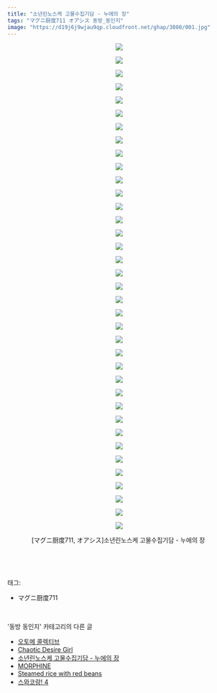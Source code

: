 ```yaml
---
title: "소년린노스케 고물수집기담 - 누에의 장"
tags: "マグニ厨度711 オアシス 동방_동인지"
image: "https://d19j6j9wjau9qp.cloudfront.net/ghap/3080/001.jpg"
---
```

<div class="article">
<p style="text-align: center; clear: none; float: none;"><img src="{{ site.imgserver8 }}/ghap/3080/001.jpg"/></p>
<p style="text-align: center; clear: none; float: none;"><img src="{{ site.imgserver8 }}/ghap/3080/002.jpg"/></p>
<p style="text-align: center; clear: none; float: none;"><img src="{{ site.imgserver8 }}/ghap/3080/003.jpg"/></p>
<p style="text-align: center; clear: none; float: none;"><img src="{{ site.imgserver8 }}/ghap/3080/004.jpg"/></p>
<p style="text-align: center; clear: none; float: none;"><img src="{{ site.imgserver8 }}/ghap/3080/005.jpg"/></p>
<p style="text-align: center; clear: none; float: none;"><img src="{{ site.imgserver8 }}/ghap/3080/006.jpg"/></p>
<p style="text-align: center; clear: none; float: none;"><img src="{{ site.imgserver8 }}/ghap/3080/007.jpg"/></p>
<p style="text-align: center; clear: none; float: none;"><img src="{{ site.imgserver8 }}/ghap/3080/008.jpg"/></p>
<p style="text-align: center; clear: none; float: none;"><img src="{{ site.imgserver8 }}/ghap/3080/009.jpg"/></p>
<p style="text-align: center; clear: none; float: none;"><img src="{{ site.imgserver8 }}/ghap/3080/010.jpg"/></p>
<p style="text-align: center; clear: none; float: none;"><img src="{{ site.imgserver8 }}/ghap/3080/011.jpg"/></p>
<p style="text-align: center; clear: none; float: none;"><img src="{{ site.imgserver8 }}/ghap/3080/012.jpg"/></p>
<p style="text-align: center; clear: none; float: none;"><img src="{{ site.imgserver8 }}/ghap/3080/013.jpg"/></p>
<p style="text-align: center; clear: none; float: none;"><img src="{{ site.imgserver8 }}/ghap/3080/014.jpg"/></p>
<p style="text-align: center; clear: none; float: none;"><img src="{{ site.imgserver8 }}/ghap/3080/015.jpg"/></p>
<p style="text-align: center; clear: none; float: none;"><img src="{{ site.imgserver8 }}/ghap/3080/016.jpg"/></p>
<p style="text-align: center; clear: none; float: none;"><img src="{{ site.imgserver8 }}/ghap/3080/017.jpg"/></p>
<p style="text-align: center; clear: none; float: none;"><img src="{{ site.imgserver8 }}/ghap/3080/018.jpg"/></p>
<p style="text-align: center; clear: none; float: none;"><img src="{{ site.imgserver8 }}/ghap/3080/019.jpg"/></p>
<p style="text-align: center; clear: none; float: none;"><img src="{{ site.imgserver8 }}/ghap/3080/020.jpg"/></p>
<p style="text-align: center; clear: none; float: none;"><img src="{{ site.imgserver8 }}/ghap/3080/021.jpg"/></p>
<p style="text-align: center; clear: none; float: none;"><img src="{{ site.imgserver8 }}/ghap/3080/022.jpg"/></p>
<p style="text-align: center; clear: none; float: none;"><img src="{{ site.imgserver8 }}/ghap/3080/023.jpg"/></p>
<p style="text-align: center; clear: none; float: none;"><img src="{{ site.imgserver8 }}/ghap/3080/024.jpg"/></p>
<p style="text-align: center; clear: none; float: none;"><img src="{{ site.imgserver8 }}/ghap/3080/025.jpg"/></p>
<p style="text-align: center; clear: none; float: none;"><img src="{{ site.imgserver8 }}/ghap/3080/026.jpg"/></p>
<p style="text-align: center; clear: none; float: none;"><img src="{{ site.imgserver8 }}/ghap/3080/027.jpg"/></p>
<p style="text-align: center; clear: none; float: none;"><img src="{{ site.imgserver8 }}/ghap/3080/028.jpg"/></p>
<p style="text-align: center; clear: none; float: none;"><img src="{{ site.imgserver8 }}/ghap/3080/029.jpg"/></p>
<p style="text-align: center; clear: none; float: none;"><img src="{{ site.imgserver8 }}/ghap/3080/030.jpg"/></p>
<p style="text-align: center; clear: none; float: none;"><img src="{{ site.imgserver8 }}/ghap/3080/031.jpg"/></p>
<p style="text-align: center; clear: none; float: none;"><img src="{{ site.imgserver8 }}/ghap/3080/032.jpg"/></p>
<p style="text-align: center; clear: none; float: none;"><img src="{{ site.imgserver8 }}/ghap/3080/033.jpg"/></p>
<p style="text-align: center; clear: none; float: none;"><img src="{{ site.imgserver8 }}/ghap/3080/034.jpg"/></p>
<p style="text-align: center; clear: none; float: none;"><img src="{{ site.imgserver8 }}/ghap/3080/035.jpg"/></p>
<p style="text-align: center; clear: none; float: none;"><img src="{{ site.imgserver8 }}/ghap/3080/036.jpg"/></p>
<p style="text-align: center; clear: none; float: none;"><img src="{{ site.imgserver8 }}/ghap/3080/037.jpg"/></p>
<p style="text-align: center; clear: none; float: none;">[マグニ厨度711, オアシス]소년린노스케 고물수집기담 - 누에의 장 </p>
<p><br/></p>
</div><br/>
<div class="tagTrail">
<p>태그: </p>
<ul>
<li>マグニ厨度711</li>
</ul>
</div><br/>
<div class="another">
<p>'동방 동인지' 카테고리의 다른 글</p>
<ul>
<li><a href="/ghap_3082">오토메 콜렉티브</a></li>
<li><a href="/ghap_3081">Chaotic Desire Girl</a></li>
<li><a href="/ghap_3080">소년린노스케 고물수집기담 - 누에의 장</a></li>
<li><a href="/ghap_3078">MORPHINE</a></li>
<li><a href="/ghap_3077">Steamed rice with red beans</a></li>
<li><a href="/ghap_3076">스와코랑! 4</a></li>
</ul>
</div><br/>
<div class="cb_module cb_fluid">
<div class="cb_wrt cb_profile">
</div><!-- commentList close -->
</div><br/>
